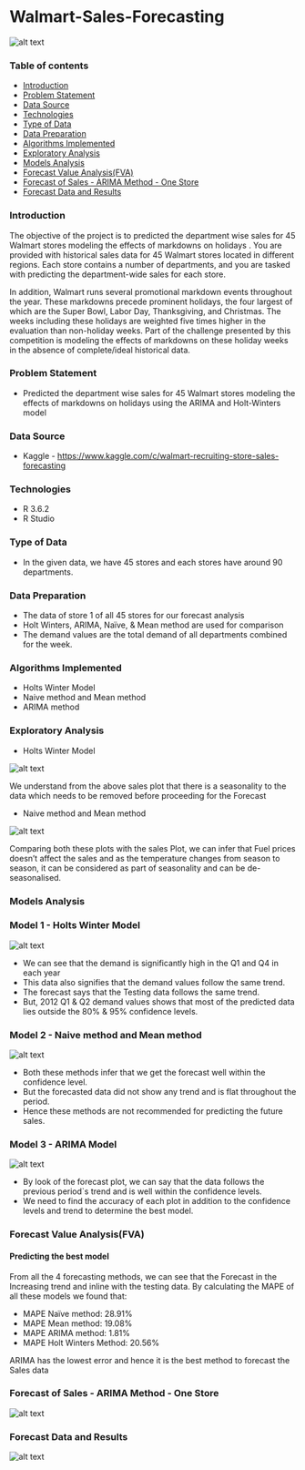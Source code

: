 # Walmart-Sales-Forecasting

![alt text](/pics/walmart0.1.jpg)

### Table of contents
* [Introduction](#introduction)
* [Problem Statement](#problem-statement)
* [Data Source](#data-source)
* [Technologies](#technologies)
* [Type of Data](#type-of-data)
* [Data Preparation](#data-preparation)
* [Algorithms Implemented](#algorithms-implemented)
* [Exploratory Analysis](#exploratory-analysis)
* [Models Analysis](#models-analysis)
* [Forecast Value Analysis(FVA)](#forecast-value-analysis(fva))
* [Forecast of Sales - ARIMA Method - One Store](#forecast-of-sales---arima-method---one-store)
* [Forecast Data and Results](#forecast-data-and-results)

### Introduction
The objective of the project is to predicted the department wise sales for 45 Walmart stores modeling the effects of markdowns on holidays . You are provided with historical sales data for 45 Walmart stores located in different regions. Each store contains a number of departments, and you are tasked with predicting the department-wide sales for each store.

In addition, Walmart runs several promotional markdown events throughout the year. These markdowns precede prominent holidays, the four largest of which are the Super Bowl, Labor Day, Thanksgiving, and Christmas. The weeks including these holidays are weighted five times higher in the evaluation than non-holiday weeks. Part of the challenge presented by this competition is modeling the effects of markdowns on these holiday weeks in the absence of complete/ideal historical data.

### Problem Statement
* Predicted the department wise sales for 45 Walmart stores modeling the effects of markdowns on holidays using the ARIMA and Holt-Winters model

### Data Source
* Kaggle - https://www.kaggle.com/c/walmart-recruiting-store-sales-forecasting

### Technologies
* R 3.6.2
* R Studio

### Type of Data
*  In the given data, we have 45 stores and each stores have around 90 departments.

### Data Preparation
* The data of store 1 of all 45 stores for our forecast analysis
* Holt Winters, ARIMA, Naïve, & Mean method are used for comparison
* The demand values are the total demand of all departments combined for the week.

### Algorithms Implemented
* Holts Winter Model
* Naive method and Mean method
* ARIMA method

### Exploratory Analysis

* Holts Winter Model

![alt text](/pics/walmart1.JPG)

We understand from the above sales plot that there is a seasonality to the data which needs to be removed before proceeding for the Forecast

* Naive method and Mean method

![alt text](/pics/walmart2.JPG)

Comparing both these plots with the sales Plot, we can infer that Fuel prices doesn’t affect 
the sales and as the temperature changes from season to season, it can be considered as part 
of seasonality  and can be de-seasonalised. 

### Models Analysis

### Model 1 - Holts Winter Model
![alt text](/pics/walmart3.JPG)

* We can see that the demand is significantly high in the Q1 and Q4 in each year
* This data also signifies that the demand values follow the same trend.
* The forecast says that the Testing data follows the same trend.
* But, 2012 Q1 & Q2 demand values shows that most of the predicted data lies outside the 80% & 95% confidence levels.

### Model 2 - Naive method and Mean method
![alt text](/pics/walmart4.JPG)

* Both these methods infer that we get the forecast well within the confidence level.
* But the forecasted data did not show any trend and is flat throughout the period.
* Hence these methods are not recommended for predicting the future sales.
  
### Model 3 - ARIMA Model
![alt text](/pics/walmart5.JPG)

* By look of the forecast plot, we can say that the data follows the previous period`s trend and is well within the confidence levels. 
* We need to find the accuracy of each plot in addition to the confidence levels and trend to determine the best model.

### Forecast Value Analysis(FVA) 

#### Predicting the best model
From all the 4 forecasting methods, we can see that the Forecast in the Increasing trend and inline with the testing data.
By calculating the MAPE of all these models we found that:

* MAPE Naïve method: 28.91%
* MAPE Mean method: 19.08%
* MAPE ARIMA method: 1.81%
* MAPE Holt Winters Method: 20.56%

ARIMA has the lowest error and hence it is the best method to forecast the Sales data

### Forecast of Sales - ARIMA Method - One Store
![alt text](/pics/walmart6.JPG)

### Forecast Data and Results
![alt text](/pics/walmart7.JPG)

